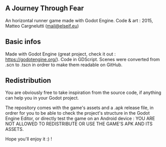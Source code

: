 ## A Journey Through Fear

An horizontal runner game made with Godot Engine.
Code & art : 2015, Matteo Cargnelutti (mail@elseif.eu)

## Basic infos

Made with Godot Engine (great project, check it out : https://godotengine.org/).
Code in GDScript.
Scenes were converted from .scn to .tscn in ordrer to make them readable on GitHub.

## Redistribution

You are obviously free to take inspiration from the source code, if anything can help you in your Godot project.

The repository comes with the game's assets and a .apk release file, in ordrer for you to be able to check the project's structure in the Godot Engine Editor, or directly test the game on an Android device :
YOU ARE NOT ALLOWED TO REDISTRIBUTE OR USE THE GAME'S APK AND ITS ASSETS.

Hope you'll enjoy it :) !
